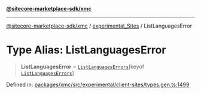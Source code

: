 [**@sitecore-marketplace-sdk/xmc**](../../../../README.md)

***

[@sitecore-marketplace-sdk/xmc](../../../../README.md) / [experimental\_Sites](../README.md) / ListLanguagesError

# Type Alias: ListLanguagesError

> **ListLanguagesError** = [`ListLanguagesErrors`](ListLanguagesErrors.md)\[keyof [`ListLanguagesErrors`](ListLanguagesErrors.md)\]

Defined in: [packages/xmc/src/experimental/client-sites/types.gen.ts:1499](https://github.com/Sitecore/marketplace-sdk/blob/main/packages/xmc/src/experimental/client-sites/types.gen.ts#L1499)
